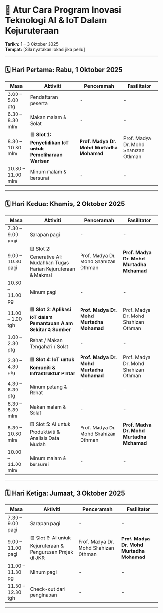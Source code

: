 
# 📅 Atur Cara Program Inovasi Teknologi AI & IoT Dalam Kejuruteraan
**Tarikh:** 1 – 3 Oktober 2025  
**Tempat:** [Sila nyatakan lokasi jika perlu]

---

## 🗓️ Hari Pertama: Rabu, 1 Oktober 2025

| Masa              | Aktiviti                                                    | Penceramah                                      | Fasilitator                                     |
|-------------------|-------------------------------------------------------------|--------------------------------------------------|--------------------------------------------------|
| 3.00 – 5.00 ptg   | Pendaftaran peserta                                         | -                                                | -                                                |
| 6.30 – 8.30 mlm   | Makan malam & Solat                                         | -                                                | -                                                |
| 8.30 – 10.30 mlm  | 🟦 **Slot 1: Penyelidikan IoT untuk Pemeliharaan Warisan** | **Prof. Madya Dr. Mohd Murtadha Mohamad**        | Prof. Madya Dr. Mohd Shahizan Othman            |
| 10.30 – 11.00 mlm | Minum malam & bersurai                                      | -                                                | -                                                |

---

## 🗓️ Hari Kedua: Khamis, 2 Oktober 2025

| Masa              | Aktiviti                                                            | Penceramah                                      | Fasilitator                                     |
|-------------------|---------------------------------------------------------------------|--------------------------------------------------|--------------------------------------------------|
| 7.30 – 9.00 pagi  | Sarapan pagi                                                        | -                                                | -                                                |
| 9.00 – 10.30 pagi | 🟨 Slot 2: Generative AI: Mudahkan Tugas Harian Kejuruteraan & Makmal | Prof. Madya Dr. Mohd Shahizan Othman             | **Prof. Madya Dr. Mohd Murtadha Mohamad**       |
| 10.30 – 11.00 pg  | Minum pagi                                                          | -                                                | -                                                |
| 11.00 – 1.00 tgh  | 🟦 **Slot 3: Aplikasi IoT dalam Pemantauan Alam Sekitar & Sumber** | **Prof. Madya Dr. Mohd Murtadha Mohamad**        | Prof. Madya Dr. Mohd Shahizan Othman            |
| 1.00 – 2.30 ptg   | Rehat / Makan Tengahari / Solat                                     | -                                                | -                                                |
| 2.30 – 4.30 ptg   | 🟦 **Slot 4: IoT untuk Komuniti & Infrastruktur Pintar**           | **Prof. Madya Dr. Mohd Murtadha Mohamad**        | Prof. Madya Dr. Mohd Shahizan Othman            |
| 4.30 – 6.30 ptg   | Minum petang & Rehat                                                | -                                                | -                                                |
| 6.30 – 8.30 mlm   | Makan malam & Solat                                                 | -                                                | -                                                |
| 8.30 – 10.30 mlm  | 🟨 Slot 5: AI untuk Produktiviti & Analisis Data Mudah             | Prof. Madya Dr. Mohd Shahizan Othman             | **Prof. Madya Dr. Mohd Murtadha Mohamad**       |
| 10.00 – 11.00 mlm | Minum malam & bersurai                                              | -                                                | -                                                |

---

## 🗓️ Hari Ketiga: Jumaat, 3 Oktober 2025

| Masa              | Aktiviti                                                           | Penceramah                                      | Fasilitator                                     |
|-------------------|--------------------------------------------------------------------|--------------------------------------------------|--------------------------------------------------|
| 7.30 – 9.00 pagi  | Sarapan pagi                                                       | -                                                | -                                                |
| 9.00 – 11.00 pagi | 🟨 Slot 6: AI untuk Kejuruteraan & Pengurusan Projek di JKR       | Prof. Madya Dr. Mohd Shahizan Othman             | **Prof. Madya Dr. Mohd Murtadha Mohamad**       |
| 11.00 – 11.30 pg  | Minum pagi                                                         | -                                                | -                                                |
| 11.30 – 12.30 tgh | Check-out dari penginapan                                          | -                                                | -                                                |

---

